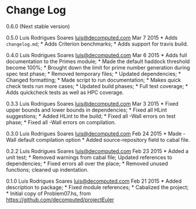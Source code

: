 Change Log
==========

0.6.0 (Next stable version)

0.5.0 Luis Rodrigues Soares <luis@decomputed.com> Mar 7 2015
    * Adds `changelog.md`;
    * Adds Criterion benchmarks;
    * Adds support for travis build.

0.4.0 Luis Rodrigues Soares <luis@decomputed.com> Mar 6 2015
    * Adds full documentation to the Primes module;
    * Made the default haddock threshold become 100%;
    * Brought down the limit for prime number generation during spec test phase;
    * Removed temporary files;
    * Updated dependencies;
    * Changed formatting;
    * Made script to run documentation;
    * Makes quick check tests run more cases;
    * Updated build phases;
    * Full test coverage;
    * Adds quickcheck tests as well as HPC coverage.

0.3.3 Luis Rodrigues Soares <luis@decomputed.com> Mar 3 2015
    * Fixed upper bounds and lower bounds in dependencies;
    * Fixed all HLint suggestions;
    * Added HLint to the build;
    * Fixed all -Wall errors on test phase;
    * Fixed all -Wall errors on compilation.

0.3.0 Luis Rodrigues Soares <luis@decomputed.com> Feb 24 2015
    * Made -Wall default compilation option
    * Added source-repository field to cabal file.

0.2.2 Luis Rodrigues Soares <luis@decomputed.com> Feb 23 2015
    * Added a unit test;
    * Removed warnings from cabal file; Updated references to dependencies;
    * Fixed errors all over the place;
    * Removed unused functions; cleaned up indentation.

0.1.0 Luis Rodrigues Soares <luis@decomputed.com> Feb 21 2015
    * Added description to package;
    * Fixed module references;
    * Cabalized the project;
    * Initial copy of Problem07.hs, from https://github.com/decomputed/projectEuler
